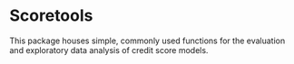 # Scoretools
This package houses simple, commonly used functions for the evaluation and exploratory data analysis of credit score models.
